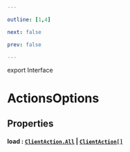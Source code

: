 ```yaml
---

outline: [1,4]

next: false

prev: false

---
```


export Interface
# ActionsOptions

## Properties

#### load : [`ClientAction.All`](../enumerations/ClientAction.md#all) \| [`ClientAction[]`](../enumerations/ClientAction.md)
